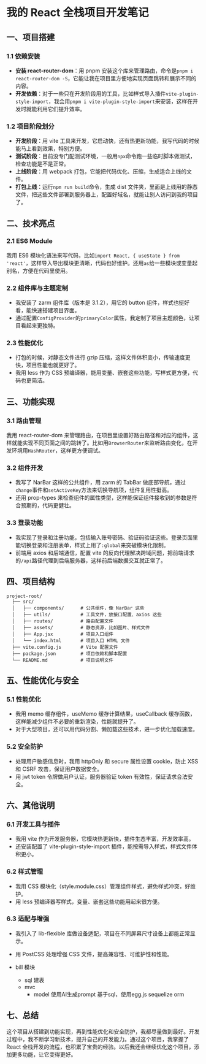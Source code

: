 # 我的 React 全栈项目开发笔记

## 一、项目搭建

### 1.1 依赖安装

- **安装 react-router-dom**：用 pnpm 安装这个库来管理路由，命令是`pnpm i react-router-dom -S`，它能让我在项目里方便地实现页面跳转和展示不同的内容。
- **开发依赖**：对于一些只在开发阶段用的工具，比如样式导入插件`vite-plugin-style-import`，我会用`pnpm i vite-plugin-style-import`来安装，这样在开发时就能利用它们提升效率。

### 1.2 项目阶段划分

- **开发阶段**：用 vite 工具来开发，它启动快，还有热更新功能，我写代码的时候能马上看到效果，特别方便。
- **测试阶段**：目前没专门配测试环境，一般用`npx`命令跑一些临时脚本做测试，检查功能是不是正常。
- **上线阶段**：用 webpack 打包，它能把代码优化、压缩，生成适合上线的文件。
- **打包上线**：运行`npm run build`命令，生成 dist 文件夹，里面是上线用的静态文件，把这些文件部署到服务器上，配置好域名，就能让别人访问到我的项目了。

## 二、技术亮点

### 2.1 ES6 Module

我用 ES6 模块化语法来写代码，比如`import React, { useState } from 'react'`，这样导入导出模块更清晰，代码也好维护。还用`as`给一些模块或变量起别名，方便在代码里使用。

### 2.2 组件库与主题定制

- 我安装了 zarm 组件库（版本是 3.1.2），用它的 button 组件，样式也挺好看，能快速搭建项目界面。
- 通过配置`ConfigProvider`的`primaryColor`属性，我定制了项目主题颜色，让项目看起来更独特。

### 2.3 性能优化

- 打包的时候，对静态文件进行 gzip 压缩，这样文件体积变小，传输速度更快，项目性能也就更好了。
- 我用 less 作为 CSS 预编译器，能用变量、嵌套这些功能，写样式更方便，代码也更简洁。

## 三、功能实现

### 3.1 路由管理

我用 react-router-dom 来管理路由，在项目里设置好路由路径和对应的组件，这样就能实现不同页面之间的跳转了。比如用`BrowserRouter`来监听路由变化，在开发环境用`HashRouter`，这样更方便调试。

### 3.2 组件开发

- 我写了 NarBar 这样的公共组件，用 zarm 的 TabBar 做底部导航，通过`change`事件和`setActiveKey`方法来切换导航项，组件复用性挺高。
- 还用 prop-types 来检查组件的属性类型，这样能保证组件接收到的参数是符合预期的，代码更健壮。

### 3.3 登录功能

- 我实现了登录和注册功能，包括输入账号密码、验证码验证这些。登录页面里能切换登录和注册表单，样式上用了`:global`来突破模块化限制。
- 前端用 axios 和后端通信，配置 vite 的反向代理解决跨域问题，把前端请求的`/api`路径代理到后端服务器，这样前后端数据交互就正常了。

## 四、项目结构

```
project-root/
  ├── src/
  │   ├── components/      # 公共组件，像 NarBar 这些
  │   ├── utils/           # 工具文件，放接口配置、axios 这些
  │   ├── routes/          # 路由配置文件
  │   ├── assets/          # 静态资源，比如图片、样式文件
  │   ├── App.jsx          # 项目入口组件
  │   └── index.html       # 项目入口 HTML 文件
  ├── vite.config.js       # Vite 配置文件
  ├── package.json         # 项目依赖和脚本配置
  └── README.md            # 项目说明文件
```

## 五、性能优化与安全

### 5.1 性能优化

- 我用 memo 缓存组件，useMemo 缓存计算结果，useCallback 缓存函数，这样能减少组件不必要的重新渲染，性能就提升了。
- 对于大型项目，还可以用代码分割、懒加载这些技术，进一步优化加载速度。

### 5.2 安全防护

- 处理用户敏感信息时，我用 httpOnly 和 secure 属性设置 cookie，防止 XSS 和 CSRF 攻击，保证用户数据安全。
- 用 jwt token 令牌做用户认证，服务器验证 token 有效性，保证请求合法安全。

## 六、其他说明

### 6.1 开发工具与插件

- 我用 vite 作为开发服务器，它模块热更新快，插件生态丰富，开发效率高。
- 还安装配置了 vite-plugin-style-import 插件，能按需导入样式，样式文件体积更小。

### 6.2 样式管理

- 我用 CSS 模块化（style.module.css）管理组件样式，避免样式冲突，好维护。
- 用 less 预编译器写样式，变量、嵌套这些功能用起来很方便。

### 6.3 适配与增强

- 我引入了 lib-flexible 库做设备适配，项目在不同屏幕尺寸设备上都能正常显示。
- 用 PostCSS 处理增强 CSS 文件，提高兼容性、可维护性和性能。

- bill 模块
  - sql 建表
  - mvc 
    - model 使用AI生成prompt 基于sql，使用egg.js sequelize orm
## 七、总结

这个项目从搭建到功能实现，再到性能优化和安全防护，我都尽量做到最好。开发过程中，我不断学习新技术，提升自己的开发能力。通过这个项目，我掌握了 React 全栈开发的流程，也积累了宝贵的经验。以后我还会继续优化这个项目，添加更多功能，让它变得更好。